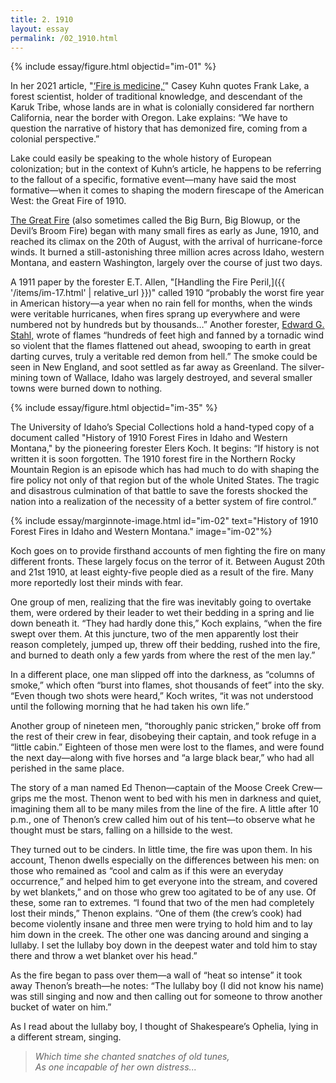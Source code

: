 ```yaml
---
title: 2. 1910
layout: essay
permalink: /02_1910.html
---
```


{% include essay/figure.html objectid="im-01" %}

In her 2021 article, "[‘Fire is medicine,’](https://www.pbs.org/newshour/science/fire-is-medicine-how-indigenous-practices-could-help-curb-wildfires)" Casey Kuhn quotes Frank Lake, a forest scientist, holder of traditional knowledge, and descendant of the Karuk Tribe, whose lands are in what is colonially considered far northern California, near the border with Oregon. Lake explains: “We have to question the narrative of history that has demonized fire, coming from a colonial perspective.” 

Lake could easily be speaking to the whole history of European colonization; but in the context of Kuhn’s article, he happens to be referring to the fallout of a specific, formative event—many have said the most formative—when it comes to shaping the modern firescape of the American West: the Great Fire of 1910. 

[The Great Fire](https://foresthistory.org/research-explore/us-forest-service-history/policy-and-law/fire-u-s-forest-service/famous-fires/the-1910-fires/) (also sometimes called the Big Burn, Big Blowup, or the Devil’s Broom Fire) began with many small fires as early as June, 1910, and reached its climax on the 20th of August, with the arrival of hurricane-force winds. It burned a still-astonishing three million acres across Idaho, western Montana, and eastern Washington, largely over the course of just two days.

A 1911 paper by the forester E.T. Allen, "[Handling the Fire Peril,]({{ '/items/im-17.html' | relative_url }})" called 1910 “probably the worst fire year in American history—a year when no rain fell for months, when the winds were veritable hurricanes, when fires sprang up everywhere and were numbered not by hundreds but by thousands…” Another forester, [Edward G. Stahl,](https://foresthistory.org/wp-content/uploads/2017/02/EdwardStahl.pdf) wrote of flames “hundreds of feet high and fanned by a tornadic wind so violent that the flames flattened out ahead, swooping to earth in great darting curves, truly a veritable red demon from hell.” The smoke could be seen in New England, and soot settled as far away as Greenland. The silver-mining town of Wallace, Idaho was largely destroyed, and several smaller towns were burned down to nothing.

{% include essay/figure.html objectid="im-35" %}

The University of Idaho’s Special Collections hold a hand-typed copy of a document called "History of 1910 Forest Fires in Idaho and Western Montana," by the pioneering forester Elers Koch. It begins: “If history is not written it is soon forgotten. The 1910 forest fire in the Northern Rocky Mountain Region is an episode which has had much to do with shaping the fire policy not only of that region but of the whole United States. The tragic and disastrous culmination of that battle to save the forests shocked the nation into a realization of the necessity of a better system of fire control.”  

{% include essay/marginnote-image.html id="im-02" text="History of 1910 Forest Fires in Idaho and Western Montana." image="im-02"%}

Koch goes on to provide firsthand accounts of men fighting the fire on many different fronts. These largely focus on the terror of it. Between August 20th and 21st 1910, at least eighty-five people died as a result of the fire. Many more reportedly lost their minds with fear.

One group of men, realizing that the fire was inevitably going to overtake them, were ordered by their leader to wet their bedding in a spring and lie down beneath it. “They had hardly done this,” Koch explains, “when the fire swept over them. At this juncture, two of the men apparently lost their reason completely, jumped up, threw off their bedding, rushed into the fire, and burned to death only a few yards from where the rest of the men lay.”

In a different place, one man slipped off into the darkness, as “columns of smoke,” which often “burst into flames, shot thousands of feet” into the sky. “Even though two shots were heard,” Koch writes, “it was not understood until the following morning that he had taken his own life.”

Another group of nineteen men, “thoroughly panic stricken,” broke off from the rest of their crew in fear, disobeying their captain, and took refuge in a “little cabin.” Eighteen of those men were lost to the flames, and were found the next day—along with five horses and “a large black bear,” who had all perished in the same place.

The story of a man named Ed Thenon—captain of the Moose Creek Crew—grips me the most. Thenon went to bed with his men in darkness and quiet, imagining them all to be many miles from the line of the fire. A little after 10 p.m., one of Thenon’s crew called him out of his tent—to observe what he thought must be stars, falling on a hillside to the west.

They turned out to be cinders. In little time, the fire was upon them. In his account, Thenon dwells especially on the differences between his men: on those who remained as “cool and calm as if this were an everyday occurrence,” and helped him to get everyone into the stream, and covered by wet blankets,” and on those who grew too agitated to be of any use. Of these, some ran to extremes. “I found that two of the men had completely lost their minds,” Thenon explains. “One of them (the crew’s cook) had become violently insane and three men were trying to hold him and to lay him down in the creek. The other one was dancing around and singing a lullaby. I set the lullaby boy down in the deepest water and told him to stay there and throw a wet blanket over his head.”

As the fire began to pass over them—a wall of “heat so intense” it took away Thenon’s breath—he notes: “The lullaby boy (I did not know his name) was still singing and now and then calling out for someone to throw another bucket of water on him.” 

As I read about the lullaby boy, I thought of Shakespeare’s Ophelia, lying in a different stream, singing. 

> *Which time she chanted snatches of old tunes,                                                                          
> As one incapable of her own distress...*

